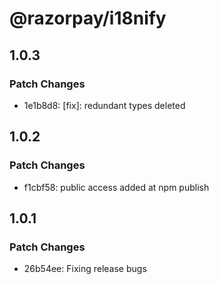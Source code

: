 # @razorpay/i18nify

## 1.0.3

### Patch Changes

- 1e1b8d8: [fix]: redundant types deleted

## 1.0.2

### Patch Changes

- f1cbf58: public access added at npm publish

## 1.0.1

### Patch Changes

- 26b54ee: Fixing release bugs
